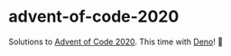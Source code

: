 # advent-of-code-2020
Solutions to [Advent of Code 2020](https://adventofcode.com/2020/). This time with [Deno](https://deno.land/)! 🦕
